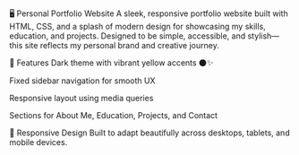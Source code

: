 🖥️ Personal Portfolio Website
A sleek, responsive portfolio website built with HTML, CSS, and a splash of modern design for showcasing my skills, education, and projects. Designed to be simple, accessible, and stylish—this site reflects my personal brand and creative journey.

🔧 Features
Dark theme with vibrant yellow accents 🌑✨

Fixed sidebar navigation for smooth UX

Responsive layout using media queries

Sections for About Me, Education, Projects, and Contact

📱 Responsive Design
Built to adapt beautifully across desktops, tablets, and mobile devices.
